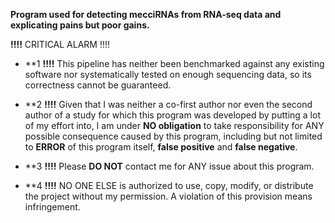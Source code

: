 __Program used for detecting mecciRNAs from RNA-seq data and explicating pains but poor gains.__

__!!!!__ CRITICAL ALARM !!!!

  - **1 __!!!!__ This pipeline has neither been benchmarked against any existing software nor systematically tested on enough sequencing data, so its correctness cannot be guaranteed.  

  - **2 __!!!!__ Given that I was neither a co-first author nor even the second author of a study for which this program was developed by putting a lot of my effort into, I am under **NO obligation** to take responsibility for ANY possible consequence caused by this program, including but not limited to **ERROR** of this program itself, **false positive** and **false negative**.  

  - **3 __!!!!__ Please __DO NOT__ contact me for ANY issue about this program.  

  - **4 __!!!!__ NO ONE ELSE is authorized to use, copy, modify, or distribute the project without my permission. A violation of this provision means infringement.

